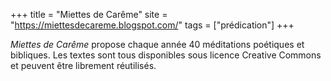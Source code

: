 +++
title = "Miettes de Carême"
site = "https://miettesdecareme.blogspot.com/"
tags = ["prédication"]
+++

*Miettes de Carême* propose chaque année 40 méditations poétiques et bibliques. Les textes sont tous disponibles sous licence Creative Commons et peuvent être librement réutilisés.
